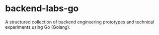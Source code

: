 # backend-labs-go
  A structured collection of backend engineering prototypes and technical experiments using Go (Golang).
